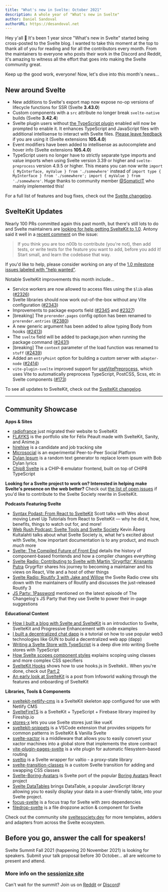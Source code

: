 ```yaml
---
title: "What's new in Svelte: October 2021"
description: A whole year of "What's new in Svelte"
author: Daniel Sandoval
authorURL: https://desandoval.net
---
```


Hey y'all 👋 It's been 1 year since "What's new in Svelte" started being cross-posted to the Svelte blog. I wanted to take this moment at the top to thank all of you for reading and for all the contributors every month. From the maintainers to everyone who posts their work in the Discord and Reddit, it's amazing to witness all the effort that goes into making the Svelte community great.

Keep up the good work, everyone! Now, let's dive into this month's news...

## New around Svelte

- New additions to Svelte's export map now expose no-op versions of lifecycle functions for SSR (Svelte **3.43.0**)
- Custom components with a `src` attribute no longer break `svelte-native` builds (Svelte **3.42.4**)
- Svelte plugin users without [the TypeScript plugin](https://www.npmjs.com/package/typescript-svelte-plugin) enabled will now be prompted to enable it. It enhances TypeScript and JavaScript files with additional intellisense to interact with Svelte files. [Please leave feedback](https://github.com/sveltejs/language-tools/issues/580) if you are using it (Svelte extensions **105.4.0**)
- Event modifiers have been added to intellisense as autocomplete and hover info (Svelte extensions **105.4.0**)
- TypeScript users no longer have to strictly separate type imports and value imports when using Svelte version 3.39 or higher and `svelte-preprocess` version 4.9.5 or higher. This means you can now write `import { MyInterface, myValue } from './somewhere'` instead of `import type { MyInterface } from './somewhere'; import { myValue } from './somewhere'`. Huge thanks to community member [@SomaticIT](https://github.com/SomaticIT) who mainly implemented this!

For a full list of features and bug fixes, check out the [Svelte changelog](https://github.com/sveltejs/svelte/blob/master/CHANGELOG.md).

## SvelteKit Updates

Nearly 100 PRs committed again this past month, but there's still lots to do and Svelte maintainers are [looking for help getting SvelteKit to 1.0](https://github.com/sveltejs/kit/issues/2100). Antony said it well in a [recent comment](https://github.com/sveltejs/kit/issues/2100#issuecomment-895446285) on the issue: 

> If you think you are too n00b to contribute (you're not), then add tests, or write tests for the feature you want to add, before you add it! Start small, and learn the codebase that way.

If you'd like to help, please consider working on any of the [1.0 milestone issues labeled with "help wanted"](https://github.com/sveltejs/kit/issues?q=is%3Aopen+is%3Aissue+milestone%3A1.0+label%3A%22help+wanted%22).

Notable SvelteKit improvements this month include...

- Service workers are now allowed to access files using the `$lib` alias ([#2326](https://github.com/sveltejs/kit/pull/2326))
- Svelte libraries should now work out-of-the-box without any Vite configuration ([#2343](https://github.com/sveltejs/kit/pull/2343))
- Improvements to package exports field ([#2345](https://github.com/sveltejs/kit/pull/2345) and [#2327](https://github.com/sveltejs/kit/pull/2327))
- [breaking] The `prerender.pages` config option has been renamed to `prerender.entries` ([#2380](https://github.com/sveltejs/kit/pull/2380))
- A new generic argument has been added to allow typing Body from hooks ([#2413](https://github.com/sveltejs/kit/pull/2413))
- The `svelte` field will be added to package.json when running the package command ([#2431](https://github.com/sveltejs/kit/pull/2431))
- [breaking] The `context` parameter of the load function was renamed to `stuff` ([#2439](https://github.com/sveltejs/kit/pull/2439))
- Added an `entryPoint` option for building a custom server with `adapter-node` ([#2414](https://github.com/sveltejs/kit/pull/2414))
- `vite-plugin-svelte` improved support for [useVitePreprocess](https://github.com/sveltejs/vite-plugin-svelte/blob/main/docs/config.md#usevitepreprocess), which uses Vite to automatically preprocess TypeScript, PostCSS, Scss, etc in Svelte components ([#173](https://github.com/sveltejs/vite-plugin-svelte/pull/173))

To see all updates to SvelteKit, check out the [SvelteKit changelog](https://github.com/sveltejs/kit/blob/master/packages/kit/CHANGELOG.md).


---

## Community Showcase

**Apps & Sites**
- [radiofrance](https://www.radiofrance.fr/) just migrated their website to SvelteKit
- [FLAYKS](https://flayks.com/) is the portfolio site for Félix Péault made with SvelteKit, Sanity, and Anime.js
- [hirehive](https://www.hirehive.com/) is a candidate and job tracking site
- [Microsocial](https://microsocial.xyz/) is an experimental Peer-to-Peer Social Platform 
- [Dylan Ipsum](https://www.dylanlyrics.app/) is a random text generator to replace lorem ipsum with Bob Dylan lyrics
- [Chip8 Svelte](https://github.com/mikeyhogarth/chip8-svelte) is a CHIP-8 emulator frontend, built on top of CHIP8 TypeScript

**Looking for a Svelte project to work on? Interested in helping make Svelte's presence on the web better?** Check out [the list of open issues](https://github.com/svelte-society/sveltesociety-2021/issues) if you'd like to contribute to the Svelte Society rewrite in SvelteKit.

**Podcasts Featuring Svelte**
- [Syntax Podast: From React to SvelteKit](https://podcasts.apple.com/us/podcast/from-react-to-sveltekit/id1253186678?i=1000536276106) Scott talks with Wes about moving Level Up Tutorials from React to SvelteKit — why he did it, how, benefits, things to watch out for, and more!
- [Web Rush Podcast: Svelte Tools and Svelte Society](https://www.webrush.io/episodes/episode-150-svelte-tools-and-svelte-society) Kevin Åberg Kultalahti talks about what Svelte Society is, what he's excited about with Svelte, how important documentation is to any product, and much _much_ more
- [Svelte: The Compiled Future of Front End](https://www.arahansen.com/the-compiled-future-of-front-end/) details the history of component-based frontends and how a compiler changes everything
- [Svelte Radio: Contributing to Svelte with Martin 'Grygrflzr' Krisnanto Putra](https://share.transistor.fm/s/10aa305c) Grygrflzr shares his journey to becoming a maintainer and his views on React, Vite and a host of other things
- [Svelte Radio: Routify 3 with Jake and Willow](https://share.transistor.fm/s/10aa305c) the Svelte Radio crew sits down with the maintainers of Routify and discusses the just-released Routify 3
- [JS Party: 1Password](https://twitter.com/geoffrich_/status/1441816829853253640?s=20) mentioned on the latest episode of The Changelog's JS Party that they use Svelte to power their in-page suggestions

**Educational Content**
- [How I built a blog with Svelte and SvelteKit](https://fantinel.dev/blog-development-sveltekit/) is an introduction to Svelte, SvelteKit and Progressive Enhancement with code examples
- [I built a decentralized chat dapp](https://www.youtube.com/watch?v=J5x3OMXjgMc) is a tutorial on how to use popular web3 technologies like GUN to build a decentralized web app (dapp)
- [Writing a Svelte Store with TypeScript](https://javascript.plainenglish.io/writing-a-svelte-store-with-typescript-22fa1c901a4) is a deep dive into writing Svelte stores with TypeScript
- [How Svelte scopes component styles](https://geoffrich.net/posts/svelte-scoped-styles/) explains scoping using classes and more complex CSS specifiers
- [SvelteKit Hooks](https://www.youtube.com/watch?v=RarufLoEL08) shows how to use hooks.js in Sveltekit.. When you're done, check out [Part 2](https://www.youtube.com/watch?v=RmIBG3G0-VY)
- [An early look at SvelteKit](https://www.infoworld.com/article/3630395/an-early-look-at-sveltekit.html) is a post from Infoworld walking through the features and onboarding of SvelteKit

**Libraries, Tools & Components**
- [sveltekit-netlify-cms](https://github.com/buhrmi/sveltekit-netlify-cms) is a SvelteKit skeleton app configured for use with Netlify CMS
- [SvelteFireTS](https://github.com/jacobbowdoin/sveltefirets) is a SvelteKit + TypeScript + Firebase library inspired by Fireship.io 
- [stores-x](https://github.com/Anyass3/stores-x) lets you use Svelte stores just like vueX
- [sveltekit-snippets](https://github.com/stordahl/sveltekit-snippets) is a VSCode extension that provides snippets for common patterns in SvelteKit & Vanilla Svelte
- [svelte-xactor](https://github.com/wobsoriano/svelte-xactor) is a middleware that allows you to easily convert your xactor machines into a global store that implements the store contract
- [vite-plugin-pages-svelte](https://github.com/aldy505/vite-plugin-pages-svelte) is a vite plugin for automatic filesystem-based routing
- [sveltio](https://www.npmjs.com/package/sveltio) is a Svelte wrapper for valtio - a proxy-state library
- [svelte-transition-classes](https://github.com/rmarscher/svelte-transition-classes) is a custom Svelte transition for adding and swapping CSS classes
- [Svelte-Boring-Avatars](https://github.com/paolotiu/svelte-boring-avatars) is Svelte port of the popular [Boring Avatars](https://github.com/boringdesigners/boring-avatars) React project
- [Svelte DataTables](https://github.com/homescriptone/svelte-datatables) brings DataTable, a popular JavaScript library allowing you to easily display your data in a user-friendly table, into your Svelte project.
- [focus-svelte](https://github.com/chanced/focus-svelte) is a focus trap for Svelte with zero dependencies
- [filedrop-svelte](https://github.com/chanced/filedrop-svelte) is a file dropzone action & component for Svelte


Check out the community site [sveltesociety.dev](https://sveltesociety.dev/templates/) for more templates, adders and adapters from across the Svelte ecosystem.


## Before you go, answer the call for speakers!

Svelte Summit Fall 2021 (happening 20 November 2021) is looking for speakers. Submit your talk proposal before 30 October... all are welcome to present and attend.

### More info on the [sessionize site](https://sessionize.com/svelte-summit-fall-2021/)

Can't wait for the summit? Join us on [Reddit](https://www.reddit.com/r/sveltejs/) or [Discord](https://discord.com/invite/yy75DKs)!
